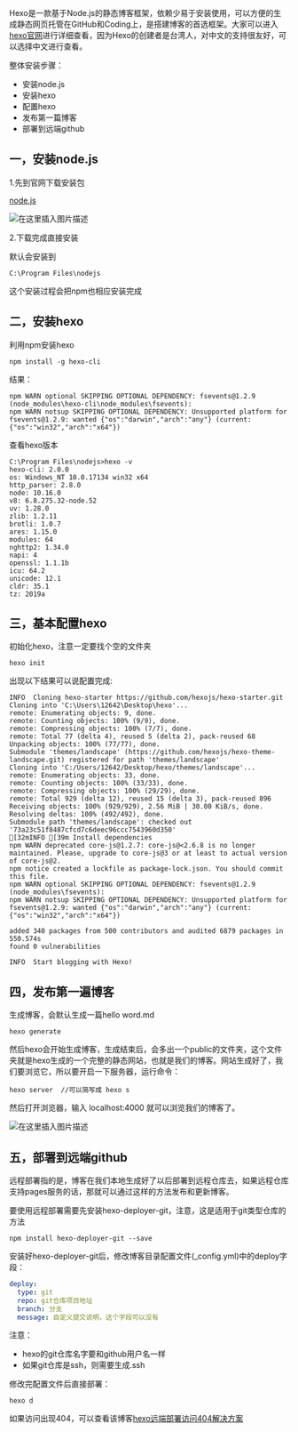 Hexo是一款基于Node.js的静态博客框架，依赖少易于安装使用，可以方便的生成静态网页托管在GitHub和Coding上，是搭建博客的首选框架。大家可以进入[hexo官网](https://hexo.io/zh-cn/)进行详细查看，因为Hexo的创建者是台湾人，对中文的支持很友好，可以选择中文进行查看。

整体安装步骤：

- 安装node.js
- 安装hexo
- 配置hexo
- 发布第一篇博客
- 部署到远端github

## 一，安装node.js

1.先到官网下载安装包

[node.js](https://nodejs.org/en/)

![在这里插入图片描述](https://img-blog.csdnimg.cn/20190712163634583.png?x-oss-process=image/watermark,type_ZmFuZ3poZW5naGVpdGk,shadow_10,text_aHR0cHM6Ly9ibG9nLmNzZG4ubmV0L3dlaXhpbl80MTkyMjI4OQ==,size_16,color_FFFFFF,t_70)

2.下载完成直接安装

默认会安装到
```shell
C:\Program Files\nodejs
```
这个安装过程会把npm也相应安装完成


## 二，安装hexo

利用npm安装hexo
```shell
npm install -g hexo-cli
```
结果：
```shell
npm WARN optional SKIPPING OPTIONAL DEPENDENCY: fsevents@1.2.9 (node_modules\hexo-cli\node_modules\fsevents):
npm WARN notsup SKIPPING OPTIONAL DEPENDENCY: Unsupported platform for fsevents@1.2.9: wanted {"os":"darwin","arch":"any"} (current: {"os":"win32","arch":"x64"})
```
查看hexo版本
```shell
C:\Program Files\nodejs>hexo -v
hexo-cli: 2.0.0
os: Windows_NT 10.0.17134 win32 x64
http_parser: 2.8.0
node: 10.16.0
v8: 6.8.275.32-node.52
uv: 1.28.0
zlib: 1.2.11
brotli: 1.0.7
ares: 1.15.0
modules: 64
nghttp2: 1.34.0
napi: 4
openssl: 1.1.1b
icu: 64.2
unicode: 12.1
cldr: 35.1
tz: 2019a
```

## 三，基本配置hexo

初始化hexo，注意一定要找个空的文件夹

```shell
hexo init
```

出现以下结果可以说配置完成:
```shell
INFO  Cloning hexo-starter https://github.com/hexojs/hexo-starter.git
Cloning into 'C:\Users\12642\Desktop\hexo'...
remote: Enumerating objects: 9, done.
remote: Counting objects: 100% (9/9), done.
remote: Compressing objects: 100% (7/7), done.
remote: Total 77 (delta 4), reused 5 (delta 2), pack-reused 68
Unpacking objects: 100% (77/77), done.
Submodule 'themes/landscape' (https://github.com/hexojs/hexo-theme-landscape.git) registered for path 'themes/landscape'
Cloning into 'C:/Users/12642/Desktop/hexo/themes/landscape'...
remote: Enumerating objects: 33, done.
remote: Counting objects: 100% (33/33), done.
remote: Compressing objects: 100% (29/29), done.
remote: Total 929 (delta 12), reused 15 (delta 3), pack-reused 896
Receiving objects: 100% (929/929), 2.56 MiB | 30.00 KiB/s, done.
Resolving deltas: 100% (492/492), done.
Submodule path 'themes/landscape': checked out '73a23c51f8487cfcd7c6deec96ccc7543960d350'
[32mINFO [39m Install dependencies
npm WARN deprecated core-js@1.2.7: core-js@<2.6.8 is no longer maintained. Please, upgrade to core-js@3 or at least to actual version of core-js@2.
npm notice created a lockfile as package-lock.json. You should commit this file.
npm WARN optional SKIPPING OPTIONAL DEPENDENCY: fsevents@1.2.9 (node_modules\fsevents):
npm WARN notsup SKIPPING OPTIONAL DEPENDENCY: Unsupported platform for fsevents@1.2.9: wanted {"os":"darwin","arch":"any"} (current: {"os":"win32","arch":"x64"})

added 340 packages from 500 contributors and audited 6879 packages in 550.574s
found 0 vulnerabilities

INFO  Start blogging with Hexo!
```

## 四，发布第一遍博客

生成博客，会默认生成一篇hello word.md
```shell
hexo generate
```
然后hexo会开始生成博客，生成结束后，会多出一个public的文件夹，这个文件夹就是hexo生成的一个完整的静态网站，也就是我们的博客。网站生成好了，我们要浏览它，所以要开启一下服务器，运行命令：
```shell
hexo server  //可以简写成 hexo s
```
然后打开浏览器，输入 localhost:4000 就可以浏览我们的博客了。

![在这里插入图片描述](https://img-blog.csdnimg.cn/20190712164558615.png?x-oss-process=image/watermark,type_ZmFuZ3poZW5naGVpdGk,shadow_10,text_aHR0cHM6Ly9ibG9nLmNzZG4ubmV0L3dlaXhpbl80MTkyMjI4OQ==,size_16,color_FFFFFF,t_70)

## 五，部署到远端github

远程部署指的是，博客在我们本地生成好了以后部署到远程仓库去，如果远程仓库支持pages服务的话，那就可以通过这样的方法发布和更新博客。

要使用远程部署需要先安装hexo-deployer-git，注意，这是适用于git类型仓库的方法

```shell
npm install hexo-deployer-git --save
```

安装好hexo-deployer-git后，修改博客目录配置文件(_config.yml)中的deploy字段：

```yml
deploy:
  type: git
  repo: git仓库项目地址
  branch: 分支
  message: 自定义提交说明，这个字段可以没有
```
注意：

- hexo的git仓库名字要和github用户名一样
- 如果git仓库是ssh，则需要生成.ssh

修改完配置文件后直接部署：

```shell
hexo d
```

如果访问出现404，可以查看该博客[hexo远端部署访问404解决方案](https://blog.csdn.net/qq32933432/article/details/87955133)








